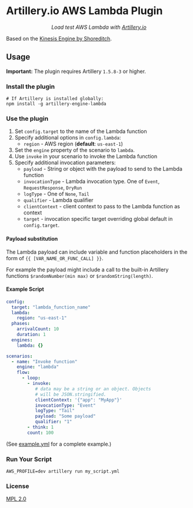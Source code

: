 # Artillery.io AWS Lambda Plugin

<p align="center">
    <em>Load test AWS Lambda with <a href="https://artillery.io">Artillery.io</a></em>
</p>

Based on the [Kinesis Engine by Shoreditch](https://github.com/shoreditch-ops/artillery-engine-kinesis).

## Usage

**Important:** The plugin requires Artillery `1.5.8-3` or higher.

### Install the plugin

```
# If Artillery is installed globally:
npm install -g artillery-engine-lambda
```

### Use the plugin

1. Set `config.target` to the name of the Lambda function
2. Specify additional options in `config.lambda`:
    - `region` - AWS region (**default**: `us-east-1`)
3. Set the `engine` property of the scenario to `lambda`.
4. Use `invoke` in your scenario to invoke the Lambda function
5. Specify additional invocation parameters:
    - `payload` - String or object with the payload to send to the Lambda function
    - `invocationType` - Lambda invocation type. One of `Event`, `RequestResponse`, `DryRun`
    - `logType` - One of `None`, `Tail`
    - `qualifier` - Lambda qualifier
    - `clientContext` - client context to pass to the Lambda function as context
    - `target` - invocation specific target overriding global default in `config.target`.

#### Payload substitution
The Lambda payload can include variable and function placeholders in the form of `{{ [VAR_NAME_OR_FUNC_CALL] }}`.

For example the payload might include a call to the built-in Artillery functions `$randomNumber(min max)` or `$randomString(length)`.

#### Example Script

```yaml
config:
  target: "lambda_function_name"
  lambda:
    region: "us-east-1"
  phases:
    arrivalCount: 10
    duration: 1
  engines:
    lambda: {}

scenarios:
  - name: "Invoke function"
    engine: "lambda"
    flow:
      - loop:
        - invoke:
           # data may be a string or an object. Objects
           # will be JSON.stringified.
           clientContext: '{"app": "MyApp"}'
           invocationType: "Event"
           logType: "Tail"
           payload: "Some payload"
           qualifier: "1"
        - think: 1
        count: 100
```

(See [example.yml](example.yml) for a complete example.)

### Run Your Script

```
AWS_PROFILE=dev artillery run my_script.yml
```

### License

[MPL 2.0](https://www.mozilla.org/en-US/MPL/2.0/)

